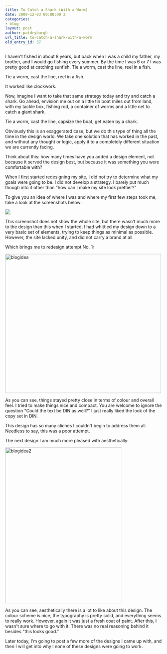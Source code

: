 ```yaml
---
title: To Catch a Shark (With a Worm)
date: 2009-12-03 00:00:00 Z
categories:
- blog
layout: post
author: patdryburgh
url_title: to-catch-a-shark-with-a-worm
old_entry_id: 37
---
```


I haven't fished in about 8 years, but back when I was a child my father, my brother, and I would go fishing every summer. By the time I was 6 or 7 I was pretty good at catching sunfish. Tie a worm, cast the line, reel in a fish.

Tie a worm, cast the line, reel in a fish.

It worked like clockwork.

Now, imagine I want to take that same strategy today and try and catch a shark. Go ahead, envision me out on a little tin boat miles out from land, with my tackle box, fishing rod, a container of worms and a little net to catch a giant shark.

Tie a worm, cast the line, capsize the boat, get eaten by a shark.

Obviously this is an exaggerated case, but we do this type of thing all the time in the design world. We take one solution that has worked in the past, and without any thought or logic, apply it to a completely different situation we are currently facing.

Think about this: how many times have you added a design element, not because it served the design best, but because it was something you were comfortable with?

When I first started redesigning my site, I did not try to determine what my goals were going to be. I did not develop a strategy. I barely put much though into it other than "how can I make my site look prettier?"

To give you an idea of where I was and where my first few steps took me, take a look at the screenshots below:

![](http://farm3.static.flickr.com/2548/4155701408_02af60c6cf.jpg")

This screenshot does not show the whole site, but there wasn't much more to the design than this when I started. I had whittled my design down to a very basic set of elements, trying to keep things as minimal as possible. However, the site lacked unity, and did not carry a brand at all.

Which brings me to redesign attempt No. 1:

<a href="http://www.flickr.com/photos/7544495@N02/4155701854" title="View 'blogidea' on Flickr.com"><img border="0" width="500" alt="blogidea" src="http://farm3.static.flickr.com/2637/4155701854_3e64e7d890.jpg" height="447"/></a>

As you can see, things stayed pretty close in terms of colour and overall feel. I tried to make things nice and compact. You are welcome to ignore the question "Could the text be DIN as well?" I just really liked the look of the copy set in DIN.

This design has so many cliches I couldn't begin to address them all. Needless to say, this was a poor attempt.

The next design I am much more pleased with aesthetically:

<a href="http://www.flickr.com/photos/7544495@N02/4155702490" title="View 'blogidea2' on Flickr.com"><img border="0" width="375" alt="blogidea2" src="http://farm3.static.flickr.com/2530/4155702490_d7ec88e67c.jpg" height="500"/></a>

As you can see, aesthetically there is a lot to like about this design. The colour scheme is nice, the typography is pretty solid, and everything seems to really work. However, again it was just a fresh coat of paint. After this, I wasn't sure where to go with it. There was no real reasoning behind it besides "this looks good."

Later today, I'm going to post a few more of the designs I came up with, and then I will get into why I none of these designs were going to work.